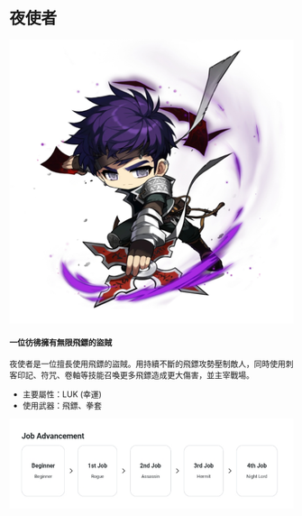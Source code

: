 # 夜使者

![](/images/msn-101/classes-and-jobs/thief/image_1747236408278_177.png)

#### 一位彷彿擁有無限飛鏢的盜賊

夜使者是一位擅長使用飛鏢的盜賊。用持續不斷的飛鏢攻勢壓制敵人，同時使用刺客印記、符咒、卷軸等技能召喚更多飛鏢造成更大傷害，並主宰戰場。

*   主要屬性：LUK (幸運)
*   使用武器：飛鏢、拳套

![](/images/msn-101/classes-and-jobs/thief/image_1747236408278_122.png)